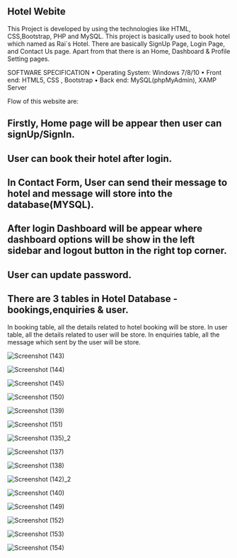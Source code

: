 ## Hotel Webite


This Project is developed by using the technologies like HTML, CSS,Bootstrap, PHP and MySQL. This project is basically used to book hotel which named as Rai`s Hotel. There are basically SignUp Page, Login Page, and Contact Us page. Apart from that there is an Home, Dashboard & Profile Setting pages.

SOFTWARE SPECIFICATION • Operating System: Windows 7/8/10 • Front end: HTML5, CSS , Bootstrap • Back end: MySQL(phpMyAdmin), XAMP Server

Flow of this website are: 

## Firstly, Home page will be appear then user can signUp/SignIn.
## User can book their hotel after login.
## In Contact Form, User can send their message to hotel and message will store into the database(MYSQL).
## After login Dashboard will be appear where dashboard options will be show in the left sidebar and logout button in the right top corner.
## User can update password.

## There are 3 tables in Hotel Database - bookings,enquiries & user.
In booking table, all the details related to hotel booking will be store.
In user table, all the details related to user will be store.
In enquiries table, all the message which sent by the user will be store.

![Screenshot (143)](https://user-images.githubusercontent.com/58761950/196855566-f9b9efdf-7a8f-4ad8-9852-69cc63501966.png)


![Screenshot (144)](https://user-images.githubusercontent.com/58761950/196855644-faebb738-93cd-4509-a965-185bb747b80a.png)

![Screenshot (145)](https://user-images.githubusercontent.com/58761950/196855741-a56cf842-3f3b-4a30-96fe-4b46e48d42f6.png)

![Screenshot (150)](https://user-images.githubusercontent.com/58761950/196855896-986af883-fe79-4200-91b2-83f96297bc2f.png)

![Screenshot (139)](https://user-images.githubusercontent.com/58761950/196856186-18fbb98c-92c2-4065-afd4-19f24015941b.png)

![Screenshot (151)](https://user-images.githubusercontent.com/58761950/196856263-fccf4529-fa32-4bc5-8afd-432f7c7f458b.png)


![Screenshot (135)_2](https://user-images.githubusercontent.com/58761950/196856018-976e959c-98e4-42a6-90f6-9a99bcaeb860.png)

![Screenshot (137)](https://user-images.githubusercontent.com/58761950/196856374-bcc797a9-ad4e-4f9a-a16d-56b9cf1ca5e3.png)

![Screenshot (138)](https://user-images.githubusercontent.com/58761950/196856490-4ce582f1-a9e2-4be9-8229-49df184ea1fd.png)

![Screenshot (142)_2](https://user-images.githubusercontent.com/58761950/196856634-f8788277-88cc-4c67-b93d-7bb1e534dfba.png)


![Screenshot (140)](https://user-images.githubusercontent.com/58761950/196856576-0fbf1f61-fde8-4d89-a76c-cd64e7dd0e7e.png)

![Screenshot (149)](https://user-images.githubusercontent.com/58761950/196856820-c77f963e-3fda-4374-a34a-d569584cdf0d.png)

![Screenshot (152)](https://user-images.githubusercontent.com/58761950/196856985-f4d31725-d08c-44cd-95d3-f202571c85da.png)

![Screenshot (153)](https://user-images.githubusercontent.com/58761950/196856998-fb5854d5-a654-4f5e-a904-077387321bfe.png)

![Screenshot (154)](https://user-images.githubusercontent.com/58761950/196857014-96f30d15-65c1-490c-ba88-13bf3af0d1ba.png)



